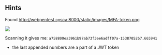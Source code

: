 ## Hints

Found http://webpentest.cysca:8000/static/images/MFA-token.png


![](https://d2mxuefqeaa7sj.cloudfront.net/s_35AA874BC8E85DF5A37B5598BD2B0A722266E24C8F13358A6419A9F8FD9F9C8D_1539047778891_file.png)


Scanning it gives me: `a758800ea3961b97ab73f3ee6adff07a-1538705267.665941`

- the last appended numbers are a part of a JWT token
